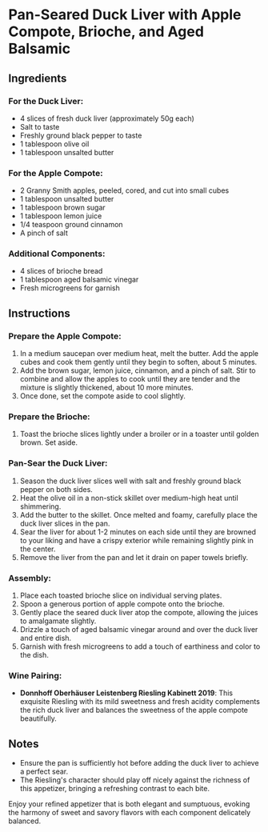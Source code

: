 # Pan-Seared Duck Liver with Apple Compote, Brioche, and Aged Balsamic

## Ingredients

### For the Duck Liver:
- 4 slices of fresh duck liver (approximately 50g each)
- Salt to taste
- Freshly ground black pepper to taste
- 1 tablespoon olive oil
- 1 tablespoon unsalted butter

### For the Apple Compote:
- 2 Granny Smith apples, peeled, cored, and cut into small cubes
- 1 tablespoon unsalted butter
- 1 tablespoon brown sugar
- 1 tablespoon lemon juice
- 1/4 teaspoon ground cinnamon
- A pinch of salt

### Additional Components:
- 4 slices of brioche bread
- 1 tablespoon aged balsamic vinegar
- Fresh microgreens for garnish

## Instructions

### Prepare the Apple Compote:
1. In a medium saucepan over medium heat, melt the butter. Add the apple cubes and cook them gently until they begin to soften, about 5 minutes.
2. Add the brown sugar, lemon juice, cinnamon, and a pinch of salt. Stir to combine and allow the apples to cook until they are tender and the mixture is slightly thickened, about 10 more minutes.
3. Once done, set the compote aside to cool slightly.

### Prepare the Brioche:
1. Toast the brioche slices lightly under a broiler or in a toaster until golden brown. Set aside.

### Pan-Sear the Duck Liver:
1. Season the duck liver slices well with salt and freshly ground black pepper on both sides.
2. Heat the olive oil in a non-stick skillet over medium-high heat until shimmering.
3. Add the butter to the skillet. Once melted and foamy, carefully place the duck liver slices in the pan.
4. Sear the liver for about 1-2 minutes on each side until they are browned to your liking and have a crispy exterior while remaining slightly pink in the center.
5. Remove the liver from the pan and let it drain on paper towels briefly.

### Assembly:
1. Place each toasted brioche slice on individual serving plates.
2. Spoon a generous portion of apple compote onto the brioche.
3. Gently place the seared duck liver atop the compote, allowing the juices to amalgamate slightly.
4. Drizzle a touch of aged balsamic vinegar around and over the duck liver and entire dish.
5. Garnish with fresh microgreens to add a touch of earthiness and color to the dish.

### Wine Pairing:
- **Donnhoff Oberhäuser Leistenberg Riesling Kabinett 2019**: This exquisite Riesling with its mild sweetness and fresh acidity complements the rich duck liver and balances the sweetness of the apple compote beautifully.

## Notes
- Ensure the pan is sufficiently hot before adding the duck liver to achieve a perfect sear.
- The Riesling's character should play off nicely against the richness of this appetizer, bringing a refreshing contrast to each bite.

Enjoy your refined appetizer that is both elegant and sumptuous, evoking the harmony of sweet and savory flavors with each component delicately balanced.
